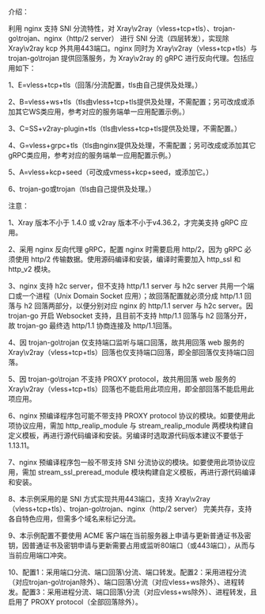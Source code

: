 介绍：

利用 nginx 支持 SNI 分流特性，对 Xray\v2ray（vless+tcp+tls）、trojan-go\trojan、nginx（http/2 server） 进行 SNI 分流（四层转发），实现除 Xray\v2ray kcp 外共用443端口。nginx 同时为 Xray\v2ray（vless+tcp+tls）与 trojan-go\trojan 提供回落服务，为 Xray\v2ray 的 gRPC 进行反向代理。包括应用如下：

1、E=vless+tcp+tls（回落/分流配置，tls由自己提供及处理。）

2、B=vless+ws+tls（tls由vless+tcp+tls提供及处理，不需配置；另可改成或添加其它WS类应用，参考对应的服务端单一应用配置示例。）

3、C=SS+v2ray-plugin+tls（tls由vless+tcp+tls提供及处理，不需配置。）

4、G=vless+grpc+tls（tls由nginx提供及处理，不需配置；另可改成或添加其它gRPC类应用，参考对应的服务端单一应用配置示例。）

5、A=vless+kcp+seed（可改成vmess+kcp+seed，或添加它。）

6、trojan-go或trojan（tls由自己提供及处理。）

注意：

1、Xray 版本不小于 1.4.0 或 v2ray 版本不小于v4.36.2，才完美支持 gRPC 应用。

2、采用 nginx 反向代理 gRPC，配置 nginx 时需要启用 http/2，因为 gRPC 必须使用 http/2 传输数据。使用源码编译和安装，编译时需要加入 http_ssl 和 http_v2 模块。

3、nginx 支持 h2c server，但不支持 http/1.1 server 与 h2c server 共用一个端口或一个进程（Unix Domain Socket 应用）；故回落配置就必须分成 http/1.1 回落与 h2 回落两部分，以便分别对应 nginx 的 http/1.1 server 与 h2c server。因 trojan-go 开启 Websocket 支持，且目前不支持 http/1.1 回落与 h2 回落分开，故 trojan-go 最终选 http/1.1 协商连接及 http/1.1回落。

4、因 trojan-go\trojan 仅支持端口监听与端口回落，故共用回落 web 服务的 Xray\v2ray（vless+tcp+tls）回落也仅支持端口回落，即全部回落仅支持端口回落。

5、因 trojan-go\trojan 不支持 PROXY protocol，故共用回落 web 服务的 Xray\v2ray（vless+tcp+tls）回落也不能启用此项应用，即全部回落不能启用此项应用。

6、nginx 预编译程序包可能不带支持 PROXY protocol 协议的模块。如要使用此项协议应用，需加 http_realip_module 与 stream_realip_module 两模块构建自定义模板，再进行源代码编译和安装。另编译时选取源代码版本建议不要低于1.13.11。

7、nginx 预编译程序包一般不带支持 SNI 分流协议的模块。如要使用此项协议应用，需加 stream_ssl_preread_module 模块构建自定义模板，再进行源代码编译和安装。

8、本示例采用的是 SNI 方式实现共用443端口，支持 Xray\v2ray（vless+tcp+tls）、trojan-go\trojan、nginx（http/2 server） 完美共存，支持各自特色应用，但需多个域名来标记分流。

9、本示例配置不要使用 ACME 客户端在当前服务器上申请与更新普通证书及密钥，因普通证书及密钥申请与更新需要占用或监听80端口（或443端口），从而与当前应用端口冲突。

10、配置1：采用端口分流、端口回落\分流、端口转发。配置2：采用进程分流（对应trojan-go\trojan除外）、端口回落\分流（对应vless+ws除外）、进程转发。配置3：采用进程分流、端口回落\分流（对应vless+ws除外）、进程转发，且启用了 PROXY protocol（全部回落除外）。

